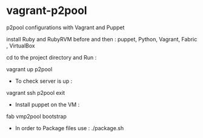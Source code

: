 vagrant-p2pool
==============

p2pool configurations with Vagrant and Puppet

install Ruby and RubyRVM before and then : puppet, Python, Vagrant, Fabric , VirtualBox

cd to the project directory and Run :

  vagrant up p2pool

* To check server is up : 

vagrant ssh p2pool
exit

* Install puppet on the VM :

fab vmp2pool bootstrap

* In order to Package files use :
./package.sh



